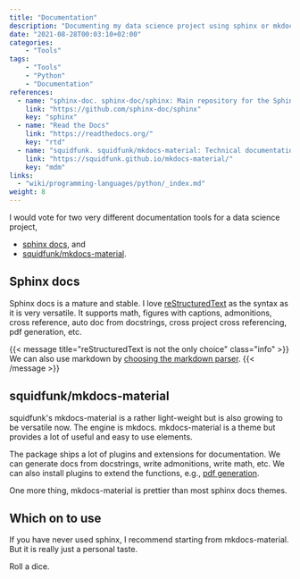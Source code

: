 ```yaml
---
title: "Documentation"
description: "Documenting my data science project using sphinx or mkdocs-material"
date: "2021-08-28T00:03:10+02:00"
categories:
    - "Tools"
tags:
    - "Tools"
    - "Python"
    - "Documentation"
references:
  - name: "sphinx-doc. sphinx-doc/sphinx: Main repository for the Sphinx documentation builder. In: GitHub [Internet]. [cited 28 Aug 2021]. Available: https://github.com/sphinx-doc/sphinx"
    link: "https://github.com/sphinx-doc/sphinx"
    key: "sphinx"
  - name: "Read the Docs"
    link: "https://readthedocs.org/"
    key: "rtd"
  - name: "squidfunk. squidfunk/mkdocs-material: Technical documentation that just works. In: GitHub [Internet]. [cited 28 Aug 2021]. Available: https://github.com/squidfunk/mkdocs-material"
    link: "https://squidfunk.github.io/mkdocs-material/"
    key: "mdm"
links:
  - "wiki/programming-languages/python/_index.md"
weight: 8
---
```


I would vote for two very different documentation tools for a data science project,

- [sphinx docs](https://github.com/sphinx-doc/sphinx), and
- [squidfunk/mkdocs-material](https://squidfunk.github.io/mkdocs-material/).


## Sphinx docs

Sphinx docs is a mature and stable. I love [reStructuredText](https://www.sphinx-doc.org/en/master/usage/restructuredtext/basics.html) as the syntax as it is very versatile. It supports math, figures with captions, admonitions, cross reference, auto doc from docstrings, cross project cross referencing, pdf generation, etc.

{{< message title="reStructuredText is not the only choice" class="info" >}}
We can also use markdown by [choosing the markdown parser](https://www.sphinx-doc.org/en/master/usage/markdown.html).
{{< /message >}}



## squidfunk/mkdocs-material

squidfunk's mkdocs-material is a rather light-weight but is also growing to be versatile now. The engine is mkdocs. mkdocs-material is a theme but provides a lot of useful and easy to use elements.

The package ships a lot of plugins and extensions for documentation. We can generate docs from docstrings, write admonitions, write math, etc. We can also install plugins to extend the functions, e.g., [pdf generation](https://github.com/orzih/mkdocs-with-pdf).

One more thing, mkdocs-material is prettier than most sphinx docs themes.

## Which on to use

If you have never used sphinx, I recommend starting from mkdocs-material. But it is really just a personal taste.

Roll a dice.